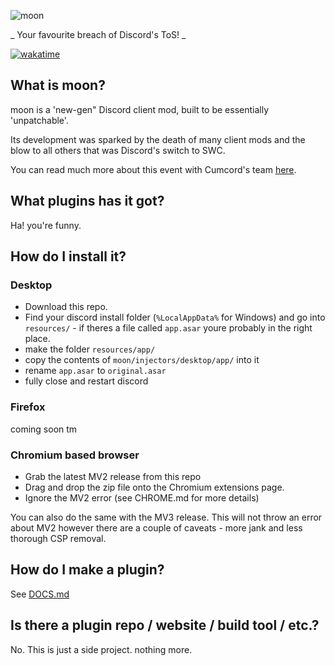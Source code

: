 ![moon](https://github.com/moon-inj/moon/raw/main/packages/moon-assets/banner/banner.png)

_ Your favourite breach of Discord's ToS! _

[![wakatime](https://wakatime.com/badge/github/moon-inj/moon.svg)](https://wakatime.com/badge/github/moon-inj/moon)

## What is moon?

moon is a 'new-gen" Discord client mod, built to be essentially 'unpatchable'.

Its development was sparked by the death of many client mods and the blow
to all others that was Discord's switch to SWC.

You can read much more about this event with Cumcord's team [here](https://cumcord.com/an-exercise-in-futility).


## What plugins has it got?

Ha! you're funny.

## How do I install it?

### Desktop

- Download this repo.
- Find your discord install folder (`%LocalAppData%` for Windows) and go into `resources/` - if theres a file called `app.asar` youre probably in the right place.
- make the folder `resources/app/`
- copy the contents of `moon/injectors/desktop/app/` into it
- rename `app.asar` to `original.asar`
- fully close and restart discord

### Firefox

coming soon tm

### Chromium based browser

- Grab the latest MV2 release from this repo
- Drag and drop the zip file onto the Chromium extensions page.
- Ignore the MV2 error (see CHROME.md for more details)

You can also do the same with the MV3 release.
This will not throw an error about MV2 however there are a couple of
caveats - more jank and less thorough CSP removal.

## How do I make a plugin?

See [DOCS.md](DOCS.md)

## Is there a plugin repo / website / build tool / etc.?

No.
This is just a side project. nothing more.
